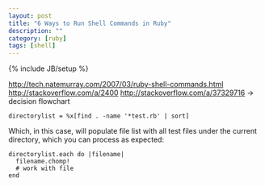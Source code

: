 ```yaml
---
layout: post
title: "6 Ways to Run Shell Commands in Ruby"
description: ""
category: [ruby]
tags: [shell]
---
```

{% include JB/setup %}

<http://tech.natemurray.com/2007/03/ruby-shell-commands.html>
<http://stackoverflow.com/a/2400>
<http://stackoverflow.com/a/37329716> -> decision flowchart

    directorylist = %x[find . -name '*test.rb' | sort]

Which, in this case, will populate file list with all test files under the current directory, which you can process as expected:

    directorylist.each do |filename|
      filename.chomp!
      # work with file
    end
